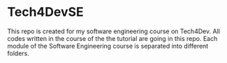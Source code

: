 # Tech4DevSE

This repo is created for my software engineering course on Tech4Dev. All codes written in the course of the the tutorial are going in this repo. Each module of the Software Engineering course is separated into different folders.
